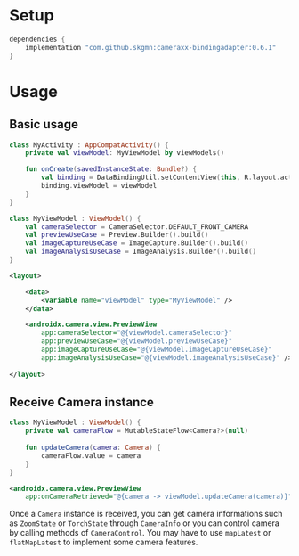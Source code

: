 # Setup

```gradle
dependencies {
    implementation "com.github.skgmn:cameraxx-bindingadapter:0.6.1"
}
```

# Usage

## Basic usage

```kotlin
class MyActivity : AppCompatActivity() {
    private val viewModel: MyViewModel by viewModels()

    fun onCreate(savedInstanceState: Bundle?) {
        val binding = DataBindingUtil.setContentView(this, R.layout.activity_my)
        binding.viewModel = viewModel
    }
}

class MyViewModel : ViewModel() {
    val cameraSelector = CameraSelector.DEFAULT_FRONT_CAMERA
    val previewUseCase = Preview.Builder().build()
    val imageCaptureUseCase = ImageCapture.Builder().build()
    val imageAnalysisUseCase = ImageAnalysis.Builder().build()
}
```

```xml
<layout>

    <data>
        <variable name="viewModel" type="MyViewModel" />
    </data>

    <androidx.camera.view.PreviewView
        app:cameraSelector="@{viewModel.cameraSelector}"
        app:previewUseCase="@{viewModel.previewUseCase}"
        app:imageCaptureUseCase="@{viewModel.imageCaptureUseCase}"
        app:imageAnalysisUseCase="@{viewModel.imageAnalysisUseCase}" />
    
</layout>
```

## Receive Camera instance

```kotlin
class MyViewModel : ViewModel() {
    private val cameraFlow = MutableStateFlow<Camera?>(null)
    
    fun updateCamera(camera: Camera) {
        cameraFlow.value = camera
    }
}
```
```xml
<androidx.camera.view.PreviewView
    app:onCameraRetrieved="@{camera -> viewModel.updateCamera(camera)}" />
```

Once a `Camera` instance is received, you can get camera informations such as `ZoomState` or `TorchState` through `CameraInfo` or you can control camera by calling methods of `CameraControl`.
You may have to use `mapLatest` or `flatMapLatest` to implement some camera features.
